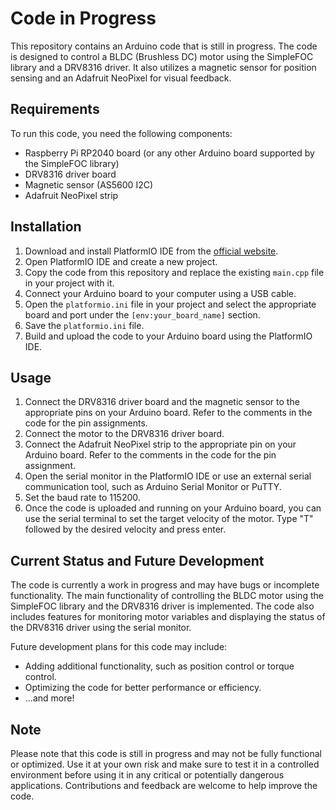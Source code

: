 # Code in Progress

This repository contains an Arduino code that is still in progress. The code is designed to control a BLDC (Brushless DC) motor using the SimpleFOC library and a DRV8316 driver. It also utilizes a magnetic sensor for position sensing and an Adafruit NeoPixel for visual feedback.

## Requirements
To run this code, you need the following components:
- Raspberry Pi RP2040 board (or any other Arduino board supported by the SimpleFOC library)
- DRV8316 driver board
- Magnetic sensor (AS5600 I2C)
- Adafruit NeoPixel strip

## Installation
1. Download and install PlatformIO IDE from the [official website](https://platformio.org/install).
2. Open PlatformIO IDE and create a new project.
3. Copy the code from this repository and replace the existing `main.cpp` file in your project with it.
4. Connect your Arduino board to your computer using a USB cable.
5. Open the `platformio.ini` file in your project and select the appropriate board and port under the `[env:your_board_name]` section.
6. Save the `platformio.ini` file.
7. Build and upload the code to your Arduino board using the PlatformIO IDE.

## Usage
1. Connect the DRV8316 driver board and the magnetic sensor to the appropriate pins on your Arduino board. Refer to the comments in the code for the pin assignments.
2. Connect the motor to the DRV8316 driver board.
3. Connect the Adafruit NeoPixel strip to the appropriate pin on your Arduino board. Refer to the comments in the code for the pin assignment.
4. Open the serial monitor in the PlatformIO IDE or use an external serial communication tool, such as Arduino Serial Monitor or PuTTY.
5. Set the baud rate to 115200.
6. Once the code is uploaded and running on your Arduino board, you can use the serial terminal to set the target velocity of the motor. Type "T" followed by the desired velocity and press enter.

## Current Status and Future Development
The code is currently a work in progress and may have bugs or incomplete functionality. The main functionality of controlling the BLDC motor using the SimpleFOC library and the DRV8316 driver is implemented. The code also includes features for monitoring motor variables and displaying the status of the DRV8316 driver using the serial monitor.

Future development plans for this code may include:
- Adding additional functionality, such as position control or torque control.
- Optimizing the code for better performance or efficiency.
- ...and more!

## Note
Please note that this code is still in progress and may not be fully functional or optimized. Use it at your own risk and make sure to test it in a controlled environment before using it in any critical or potentially dangerous applications. Contributions and feedback are welcome to help improve the code.